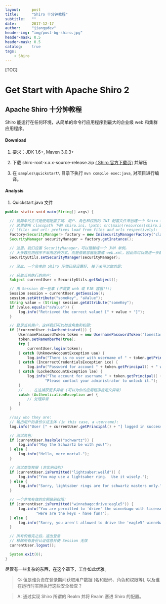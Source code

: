 ```yaml
---
layout:     post
title:      "Shiro 十分钟教程"
subtitle:   ""
date:       2017-12-17
author:     "jiangydev"
header-img: "img/post-bg-shiro.jpg"
header-mask: 0.5
header-mask: 0.5
catalog:    true
tags:
    - Shiro
---
```


[TOC]

# Get Start with Apache Shiro 2

## Apache Shiro 十分钟教程

Shiro 能运行在任何环境，从简单的命令行应用程序到最大的企业级 web 和集群应用程序。

#### Download

1. 要求：JDK 1.6+, Maven 3.0.3+

2. 下载 shiro-root-x.x.x-source-release.zip [( Shiro 官方下载页)](http://shiro.apache.org/download.html) 并解压

3. 在 `samples\quickstart\` 目录下执行 `mvn compile exec:java`, 对项目进行编译。

#### Analysis

1. Quickstart.java 文件

```java
public static void main(String[] args) {

  // 最简单的方式是使用配置了域、用户、角色和权限的 INI 配置文件来创建一个 Shiro SecurityManager. （我们使用 Factory 获取 .ini 文件并返回一个 SecurityManager 实例）
  // 这里使用 classpath 下的 shiro.ini，(path: src\main\resources\shiro.ini)
  // (file: and url: prefixes load from files and urls respectively):
  Factory<SecurityManager> factory = new IniSecurityManagerFactory("classpath:shiro.ini");
  SecurityManager securityManager = factory.getInstance();

  // 这里，我们设置 SecurityManager，可以理解成一个 JVM 单例。
  // 大多数应用程序不采用这种方式，而是依赖容器配置或 web.xml，因此你可以做进一步配置。
  SecurityUtils.setSecurityManager(securityManager);

  // 至此，一个简单的 Shiro 环境已经设置好, 接下来可以做的是:

  // 获取当前执行的用户:
  Subject currentUser = SecurityUtils.getSubject();

  // 用 Session 做一些事 (不需要 web 或 EJB 容器!!!)
  Session session = currentUser.getSession();
  session.setAttribute("someKey", "aValue");
  String value = (String) session.getAttribute("someKey");
  if (value.equals("aValue")) {
      log.info("Retrieved the correct value! [" + value + "]");
  }

  // 登录当前用户，这样我们可以检查角色和权限:
  if (!currentUser.isAuthenticated()) {
      UsernamePasswordToken token = new UsernamePasswordToken("lonestarr", "vespa");
      token.setRememberMe(true);
      try {
          currentUser.login(token);
      } catch (UnknownAccountException uae) {
          log.info("There is no user with username of " + token.getPrincipal());
      } catch (IncorrectCredentialsException ice) {
          log.info("Password for account " + token.getPrincipal() + " was incorrect!");
      } catch (LockedAccountException lae) {
          log.info("The account for username " + token.getPrincipal() + " is locked.  " +
                  "Please contact your administrator to unlock it.");
      }
      // ... 在这捕获更多异常 (可以为你的应用程序自定义异常）
      catch (AuthenticationException ae) {
          // 处理异常
      }
  }

  //say who they are:
  // 输出用户的身份认证主体 (in this case, a username):
  log.info("User [" + currentUser.getPrincipal() + "] logged in successfully.");

  // 测试角色:
  if (currentUser.hasRole("schwartz")) {
      log.info("May the Schwartz be with you!");
  } else {
      log.info("Hello, mere mortal.");
  }

  // 测试类型权限 (非实例级别)
  if (currentUser.isPermitted("lightsaber:weild")) {
      log.info("You may use a lightsaber ring.  Use it wisely.");
  } else {
      log.info("Sorry, lightsaber rings are for schwartz masters only.");
  }

  // 一个非常有效的实例级别权限:
  if (currentUser.isPermitted("winnebago:drive:eagle5")) {
      log.info("You are permitted to 'drive' the winnebago with license plate (id) 'eagle5'.  " +
              "Here are the keys - have fun!");
  } else {
      log.info("Sorry, you aren't allowed to drive the 'eagle5' winnebago!");
  }

  // 所有的做完之后，退出登录
  // 移除所有身份认证信息并使 Session 无效
  currentUser.logout();

  System.exit(0);
}
```
 尽管有一些复杂的东西，在这个罩下，工作如此优雅。

 > Q: 但是谁负责在登录期间获取用户数据 (名和密码、角色和权限等), 以及谁在运行时实际执行这些安全检查？

 > A: 通过实现 Shiro 所谓的 Realm 并将 Realm 塞进 Shiro 的配置。
